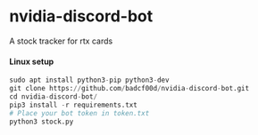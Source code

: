 # nvidia-discord-bot
A stock tracker for rtx cards

#### Linux setup
```python
sudo apt install python3-pip python3-dev
git clone https://github.com/badcf00d/nvidia-discord-bot.git
cd nvidia-discord-bot/
pip3 install -r requirements.txt
# Place your bot token in token.txt
python3 stock.py
```
